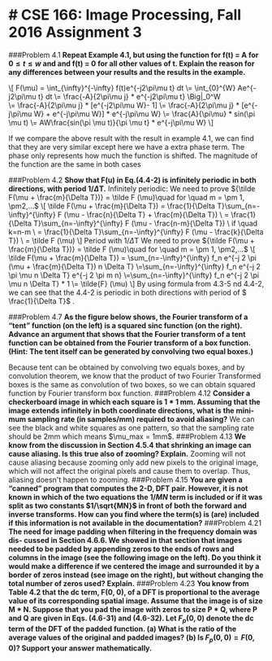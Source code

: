 # # CSE 166: Image Processing, Fall 2016 Assignment 3

###Problem 4.1
**Repeat Example 4.1, but using the function for f(t) = A for $0 \leq t \leq w$ and and f(t) = 0 for all other values of t. Explain the reason for any differences between your results and the results in the example.**




\\[
    F(\mu) = \int_{\infty}^{-\infty} f(t)e^{-j2\pi\mu t} dt
    \\= \int_{0}^{W} Ae^{-j2\pi\mu t} dt
    \\= \frac{-A}{2\pi\mu j} * e^{-j2\pi\mu t} \Big|_0^W \
    \\= \frac{-A}{2\pi\mu j} * [e^{-j2\pi\mu W}- 1]
    \\= \frac{-A}{2\pi\mu j} * [e^{-j\pi\mu W} + e^{-j\pi\mu W}] * e^{-j\pi\mu W}
    \\= \frac{A}{\pi\mu} * sin(\pi \mu t)
    \\= AW\frac{sin(\pi \mu t)}{\pi \mu t} * e^{-j\pi\mu W}
\\]

If we compare the above result with the result in example 4.1, we can find that they are very similar except here we have a extra phase term. The phase only represents how much the function is shifted. The magnitude of the function are the same in both cases


###Problem 4.2
**Show that F(u) in Eq.(4.4-2) is infinitely periodic in both directions, with period 1/$\Delta$T.**
Infinitely periodic:
We need to prove ${\tilde F(\mu + \frac{m}{\Delta T})} = \tilde F (\mu)\quad for \quad m = \pm 1, \pm2,...$
\\[
	\tilde F(\mu + \frac{m}{\Delta T}) = \frac{1}{\Delta T}\sum_{n=-\infty}^{\infty} F (\mu - \frac{n}{\Delta T} + \frac{m}{\Delta T})
	\\ = \frac{1}{\Delta T}\sum_{n=-\infty}^{\infty} F (\mu - \frac{n-m}{\Delta T})
	\\ if \quad k=n-m
	\\ = \frac{1}{\Delta T}\sum_{n=-\infty}^{\infty} F (\mu - \frac{k}{\Delta T})
	\\ = \tilde F (\mu)
\\]
Period with 1/$\Delta$T
We need to prove ${\tilde F(\mu + \frac{m}{\Delta T})} = \tilde F (\mu)\quad for \quad m = \pm 1, \pm2,...$
\\[
	\tilde F(\mu + \frac{m}{\Delta T}) = \sum_{n=-\infty}^{\infty} f_n e^{-j 2 \pi (\mu + \frac{m}{\Delta T}) n \Delta T}
	\\=\sum_{n=-\infty}^{\infty} f_n e^{-j 2 \pi \mu n \Delta T} e^{-j 2 \pi m n}
	\\=\sum_{n=-\infty}^{\infty} f_n e^{-j 2 \pi \mu n \Delta T} * 1
	\\= \tilde{F} (\mu)
\\]
By using formula from 4.3-5 nd 4.4-2, we can see that the 4.4-2 is periodic in both directions with period of $ \frac{1}{\Delta T}$ .

###Problem 4.7
**As the figure below shows, the Fourier transform of a “tent” function (on the left) is a squared sinc function (on the right). Advance an argument that shows that the Fourier transform of a tent function can be obtained from the Fourier transform of a box function. (Hint: The tent itself can be generated by convolving two equal boxes.)**

Because tent can be obtained by convolving two equals boxes, and by convolution theorem, we know that the product of two Fourier Transformed boxes is the same as convolution of two boxes, so we can obtain squared function by Fourier transform box function.
###Problem 4.12
**Consider a checkerboard image in which each square is 1 * 1 mm. Assuming that the image extends infinitely in both coordinate directions, what is the mini- mum sampling rate (in samples/mm) required to avoid aliasing?**
We can see the black and white squares as one pattern, so that the sampling rate should be 2mm which means $\mu_max = 1mm\$.
###Problem 4.13
**We know from the discussion in Section 4.5.4 that shrinking an image can cause aliasing. Is this true also of zooming? Explain.**
Zooming will not cause aliasing because zooming only add new pixels to the original image, which will not affect the original pixels and cause them to overlap. Thus, aliasing doesn't happen to zooming.
###Problem 4.15
**You are given a “canned” program that computes the 2-D, DFT pair. However, it is not known in which of the two equations the $1/MN$ term is included or if it was split as two constants $1/\sqrt{MN}$ in front of both the forward and inverse transforms. How can you find where the term(s) is (are) included if this information is not available in the documentation?**
###Problem 4.21
**The need for image padding when filtering in the frequency domain was dis- cussed in Section 4.6.6. We showed in that section that images needed to be padded by appending zeros to the ends of rows and columns in the image (see the following image on the left). Do you think it would make a difference if we centered the image and surrounded it by a border of zeros instead (see image on the right), but without changing the total number of zeros used? Explain.**
###Problem 4.23
**You know from Table 4.2 that the dc term, F(0, 0), of a DFT is proportional to the average value of its corresponding spatial image. Assume that the image is of size M * N. Suppose that you pad the image with zeros to size P * Q, where P and Q are given in Eqs. (4.6-31) and (4.6-32). Let $F_p (0, 0)$ denote the dc term of the DFT of the padded function. 
(a) What is the ratio of the average values of the original and padded images? 
(b) Is $F_p(0, 0) = F(0, 0)$? Support your answer mathematically.**








